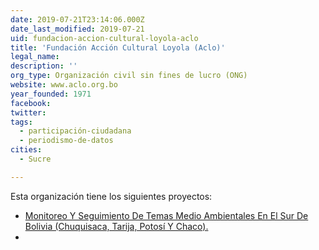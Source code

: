 ```yaml
---
date: 2019-07-21T23:14:06.000Z
date_last_modified: 2019-07-21
uid: fundacion-accion-cultural-loyola-aclo
title: 'Fundación Acción Cultural Loyola (Aclo)'
legal_name: 
description: ''
org_type: Organización civil sin fines de lucro (ONG)
website: www.aclo.org.bo
year_founded: 1971
facebook: 
twitter: 
tags:
  - participación-ciudadana
  - periodismo-de-datos
cities: 
  - Sucre

---
```


Esta organización tiene los siguientes proyectos:

- [Monitoreo Y Seguimiento De Temas Medio Ambientales En El Sur De Bolivia (Chuquisaca, Tarija, Potosí Y Chaco).](/proyectos/monitoreo-y-seguimiento-de-temas-medio-ambientales-en-el-sur-de-bolivia-chuquisaca-tarija-potosi-y-chaco)
- [](/proyectos/1-monitoreo-y-seguimiento-de-temas-medio-ambientales-en-el-sur-de-bolivia-chuquisaca-tarija-potosi-y-chaco)
